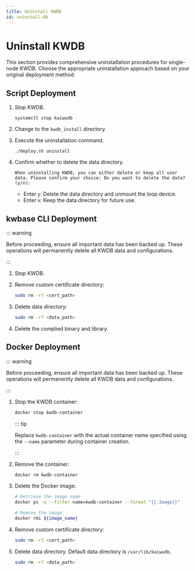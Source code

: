 ```yaml
---
title: Uninstall KWDB
id: uninstall-db
---
```


# Uninstall KWDB

This section provides comprehensive uninstallation procedures for single-node KWDB. Choose the appropriate uninstallation approach based on your original deployment method.

## Script Deployment

1. Stop KWDB.

    ```shell
    systemctl stop kaiwudb
    ```

2. Change to the `kwdb_install` directory.

3. Execute the uninstallation command.

    ```shell
    ./deploy.sh uninstall 
    ```

4. Confirm whether to delete the data directory.

    ```shell
    When uninstalling KWDB, you can either delete or keep all user data. Please confirm your choice: Do you want to delete the data? (y/n): 
    ```

    - Enter `y`: Delete the data directory and unmount the loop device.
    - Enter `n`: Keep the data directory for future use.

## kwbase CLI Deployment

::: warning  

Before proceeding, ensure all important data has been backed up. These operations will permanently delete all KWDB data and configurations.

:::

1. Stop KWDB.

2. Remove custom certificate directory:

   ```bash
   sudo rm -rf <cert_path>
   ```

3. Delete data directory:

   ```bash
   sudo rm -rf <data_path>
   ```

4. Delete the complied binary and library.

## Docker Deployment

::: warning

Before proceeding, ensure all important data has been backed up. These operations will permanently delete all KWDB data and configurations.

:::

1. Stop the KWDB container:

   ```bash
   docker stop kwdb-container
   ```

   ::: tip  

   Replace `kwdb-container` with the actual container name specified using the `--name` parameter during container creation.

   :::

2. Remove the container:

   ```bash
   docker rm kwdb-container
   ```

3. Delete the Docker image:

   ```bash
   # Retrieve the image name
   docker ps -a --filter name=kwdb-container --format "{{.Image}}"
   
   # Remove the image
   docker rmi ${image_name}
   ```

4. Remove custom certificate directory:

   ```bash
   sudo rm -rf <cert_path>
   ```

5. Delete data directory. Default data directory is `/var/lib/kaiwudb`.

   ```bash
   sudo rm -rf <data_path>
   ```